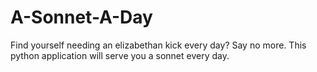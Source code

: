 # A-Sonnet-A-Day
Find yourself needing an elizabethan kick every day? Say no more. This python application will serve you a sonnet every day. 
